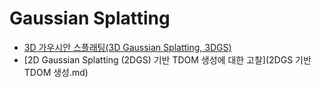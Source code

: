 # Gaussian Splatting
- [3D 가우시안 스플래팅(3D Gaussian Splatting, 3DGS)](3DGS.md)
- [2D Gaussian Splatting (2DGS) 기반 TDOM 생성에 대한 고찰](2DGS 기반 TDOM 생성.md)

